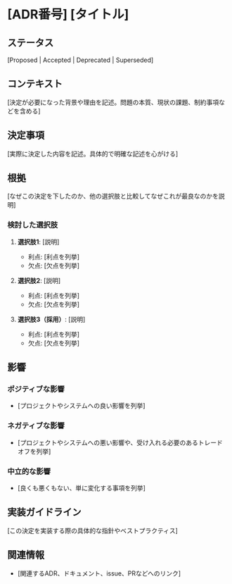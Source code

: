 # [ADR番号] [タイトル]

## ステータス

[Proposed | Accepted | Deprecated | Superseded]

## コンテキスト

[決定が必要になった背景や理由を記述。問題の本質、現状の課題、制約事項などを含める]

## 決定事項

[実際に決定した内容を記述。具体的で明確な記述を心がける]

## 根拠

[なぜこの決定を下したのか、他の選択肢と比較してなぜこれが最良なのかを説明]

### 検討した選択肢

1. **選択肢1**: [説明]
   - 利点: [利点を列挙]
   - 欠点: [欠点を列挙]

2. **選択肢2**: [説明]
   - 利点: [利点を列挙]
   - 欠点: [欠点を列挙]

3. **選択肢3（採用）**: [説明]
   - 利点: [利点を列挙]
   - 欠点: [欠点を列挙]

## 影響

### ポジティブな影響

- [プロジェクトやシステムへの良い影響を列挙]

### ネガティブな影響

- [プロジェクトやシステムへの悪い影響や、受け入れる必要のあるトレードオフを列挙]

### 中立的な影響

- [良くも悪くもない、単に変化する事項を列挙]

## 実装ガイドライン

[この決定を実装する際の具体的な指針やベストプラクティス]

## 関連情報

- [関連するADR、ドキュメント、issue、PRなどへのリンク]